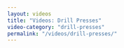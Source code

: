 ```yaml
---
layout: videos
title: "Videos: Drill Presses"
video-category: "drill-presses"
permalink: "/videos/drill-presses/"
---
```

